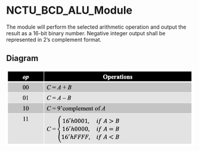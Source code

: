 # NCTU_BCD_ALU_Module
The module will perform the selected arithmetic operation and output the result as a 16-bit binary number. Negative integer output shall be represented in 2’s complement format.
<br>
## Diagram
![Alt text](alu.png)